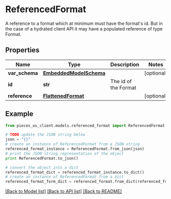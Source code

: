 # ReferencedFormat

A reference to a format which at minimum must have the format's id. But in the case of a hydrated client API it may have a populated reference of type Format.

## Properties

Name | Type | Description | Notes
------------ | ------------- | ------------- | -------------
**var_schema** | [**EmbeddedModelSchema**](EmbeddedModelSchema.md) |  | [optional] 
**id** | **str** | The id of the Format | 
**reference** | [**FlattenedFormat**](FlattenedFormat.md) |  | [optional] 

## Example

```python
from pieces_os_client.models.referenced_format import ReferencedFormat

# TODO update the JSON string below
json = "{}"
# create an instance of ReferencedFormat from a JSON string
referenced_format_instance = ReferencedFormat.from_json(json)
# print the JSON string representation of the object
print ReferencedFormat.to_json()

# convert the object into a dict
referenced_format_dict = referenced_format_instance.to_dict()
# create an instance of ReferencedFormat from a dict
referenced_format_form_dict = referenced_format.from_dict(referenced_format_dict)
```
[[Back to Model list]](../README.md#documentation-for-models) [[Back to API list]](../README.md#documentation-for-api-endpoints) [[Back to README]](../README.md)


